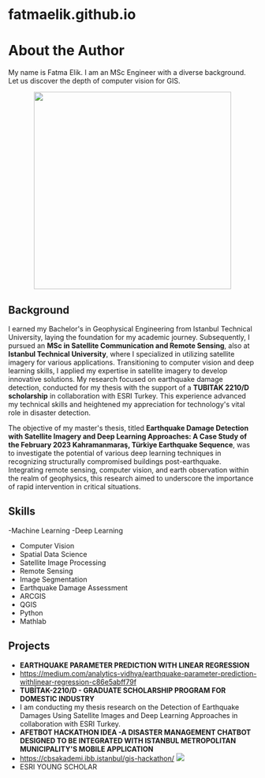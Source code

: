 # fatmaelik.github.io

# About the Author
My name is Fatma Elik. I am an MSc Engineer with a diverse background. Let us discover the depth of computer vision for GIS.
<div style="text-align:center;">
<img src="https://cdn.dribbble.com/users/974517/screenshots/8127243/media/db3a48e5348b8fe01112146deae5faaf.gif" width="400" height="400" />
</div>

## Background
I earned my Bachelor's in Geophysical Engineering from Istanbul Technical University, laying the foundation for my academic journey. Subsequently, I pursued an **MSc in Satellite Communication and Remote Sensing**, also at **Istanbul Technical University**, where I specialized in utilizing satellite imagery for various applications. Transitioning to computer vision and deep learning skills, I applied my expertise in satellite imagery to develop innovative solutions. My research focused on earthquake damage detection, conducted for my thesis with the support of a **TUBITAK 2210/D scholarship** in collaboration with ESRI Turkey. This experience  advanced my technical skills and heightened my appreciation for technology's vital role in disaster detection.

The objective of my master's thesis, titled **Earthquake Damage Detection with Satellite Imagery and Deep Learning Approaches: A Case Study of the February 2023 Kahramanmaraş, Türkiye Earthquake Sequence**, was to investigate the potential of various deep learning techniques in recognizing structurally compromised buildings post-earthquake. Integrating remote sensing, computer vision, and earth observation within the realm of geophysics, this research aimed to underscore the importance of rapid intervention in critical situations.

## Skills
-Machine Learning
-Deep Learning
- Computer Vision
- Spatial Data Science
- Satellite Image Processing
- Remote Sensing
- Image Segmentation
- Earthquake Damage Assessment
- ARCGIS
- QGIS
- Python
- Mathlab

## Projects
- **EARTHQUAKE PARAMETER PREDICTION WITH LINEAR REGRESSION**
- https://medium.com/analytics-vidhya/earthquake-parameter-prediction-withlinear-regression-c86e5abff79f
- **TUBİTAK-2210/D - GRADUATE SCHOLARSHIP PROGRAM FOR DOMESTIC INDUSTRY**
- I am conducting my thesis research on the Detection of Earthquake Damages Using Satellite Images and Deep Learning Approaches in collaboration with
ESRI Turkey.
- **AFETBOT HACKATHON IDEA -A DISASTER MANAGEMENT CHATBOT DESIGNED TO BE INTEGRATED WITH ISTANBUL METROPOLITAN MUNICIPALITY'S MOBILE APPLICATION**
- https://cbsakademi.ibb.istanbul/gis-hackathon/
![](https://cbsakademi.ibb.istanbul/wp-content/uploads/2023/12/WhatsApp-Image-2023-12-18-at-12.04.01.jpeg)
- ESRI YOUNG SCHOLAR

